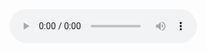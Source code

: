 <div style="width: 100%; float: left;"> 
	<audio controls>  
	<source src="app://<% tp.system.clipboard() %>"></audio>
</div>